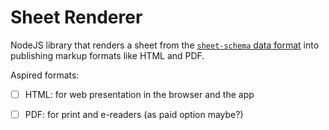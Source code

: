 # Sheet Renderer

NodeJS library that renders a sheet from the [`sheet-schema` data format](../sheet-schema/README.md) into publishing markup formats like HTML and PDF.

Aspired formats:
- [ ] HTML: for web presentation in the browser and the app
- [ ] PDF: for print and e-readers (as paid option maybe?)

